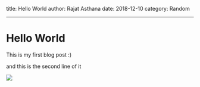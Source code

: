 title: Hello World
author: Rajat Asthana
date: 2018-12-10
category: Random

---

# Hello World

This is my first blog post :)

and this is the second line of it

![](https://media.giphy.com/media/26gN27K98gXfnvEJy/giphy.gif)